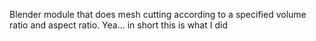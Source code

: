 Blender module that does mesh cutting according to a specified volume ratio and aspect ratio.
Yea... in short this is what I did
